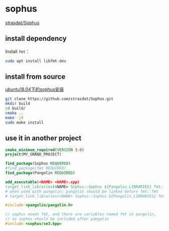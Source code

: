 # sophus
[strasdat/Sophus](https://github.com/strasdat/Sophus)

## install dependency

Install `fmt`：

```sh
sudo apt install libfmt-dev
```

## install from source

[ubuntu18.04下的sophus安装](https://blog.csdn.net/qq_41647175/article/details/103093074)

```sh
git clone https://github.com/strasdat/Sophus.git
mkdir build
cd build/
cmake ..
make -j8
sudo make install
```

## use it in another project
```cmake
cmake_minimum_required(VERSION 3.0)
project(MY_GRAND_PROJECT)

find_package(Sophus REQUIRED)
#find_package(fmt REQUIRED)
find_package(Pangolin REQUIRED)

add_executable(<NAME> <NAME>.cpp)
target_link_libraries(<NAME> Sophus::Sophus ${Pangolin_LIBRARIES} fmt::fmt)
# when used with pangolin: pangolin should be linked before fmt::fmt
# target_link_libraries(<NAME> Sophus::Sophus ${Pangolin_LIBRARIES} fmt::fmt) 
```

```cpp
#include <pangolin/pangolin.h>

// sophus needs fmt, and there are variables named fmt in pangolin, 
// so sophus should be included after pangolin
#include <sophus/se3.hpp>
```
